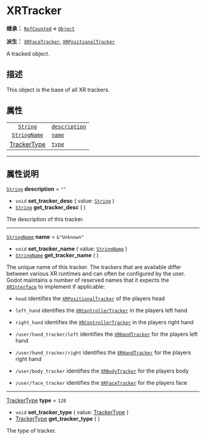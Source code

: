 <!-- ⚠ 请勿编辑本文件 ⚠ -->
<!-- 本文档使用脚本从 WeDot 引擎源码仓库生成。 -->
<!-- 生成脚本：https://github.com/WeDot-Engine/WeDot/tree/master/doc/tools/make_md.py； -->
<!-- 原文件：https://github.com/WeDot-Engine/WeDot/tree/master/doc/classes/XRTracker.xml。 -->

<div id="_class_xrtracker"></div>

# XRTracker

**继承：** [`RefCounted`](class_refcounted.md) **<** [`Object`](class_object.md)

**派生：** [`XRFaceTracker`](class_xrfacetracker.md), [`XRPositionalTracker`](class_xrpositionaltracker.md)

A tracked object.

## 描述

This object is the base of all XR trackers.

## 属性

|||
|:-:|:--|
| [`String`](class_string.md)               | [`description`](class_xrtracker.md#class_xrtracker_property_description) | ``""``         |
| [`StringName`](class_stringname.md)       | [`name`](class_xrtracker.md#class_xrtracker_property_name)               | ``&"Unknown"`` |
| [TrackerType](#enum_xrserver_trackertype) | [`type`](class_xrtracker.md#class_xrtracker_property_type)               | ``128``        |

<!-- rst-class:: classref-section-separator -->

---

## 属性说明

<div id="_class_xrtracker_property_description"></div>

[`String`](class_string.md) **description** = ``""`` <div id="class_xrtracker_property_description"></div>

- `void` **set_tracker_desc** ( value: [`String`](class_string.md) )
- [`String`](class_string.md) **get_tracker_desc** ( )

The description of this tracker.

<!-- rst-class:: classref-item-separator -->

---

<div id="_class_xrtracker_property_name"></div>

[`StringName`](class_stringname.md) **name** = ``&"Unknown"`` <div id="class_xrtracker_property_name"></div>

- `void` **set_tracker_name** ( value: [`StringName`](class_stringname.md) )
- [`StringName`](class_stringname.md) **get_tracker_name** ( )

The unique name of this tracker. The trackers that are available differ between various XR runtimes and can often be configured by the user. Godot maintains a number of reserved names that it expects the [`XRInterface`](class_xrinterface.md) to implement if applicable:

- `head` identifies the [`XRPositionalTracker`](class_xrpositionaltracker.md) of the players head

- `left_hand` identifies the [`XRControllerTracker`](class_xrcontrollertracker.md) in the players left hand

- `right_hand` identifies the [`XRControllerTracker`](class_xrcontrollertracker.md) in the players right hand

- `/user/hand_tracker/left` identifies the [`XRHandTracker`](class_xrhandtracker.md) for the players left hand

- `/user/hand_tracker/right` identifies the [`XRHandTracker`](class_xrhandtracker.md) for the players right hand

- `/user/body_tracker` identifies the [`XRBodyTracker`](class_xrbodytracker.md) for the players body

- `/user/face_tracker` identifies the [`XRFaceTracker`](class_xrfacetracker.md) for the players face

<!-- rst-class:: classref-item-separator -->

---

<div id="_class_xrtracker_property_type"></div>

[TrackerType](#enum_xrserver_trackertype) **type** = ``128`` <div id="class_xrtracker_property_type"></div>

- `void` **set_tracker_type** ( value: [TrackerType](#enum_xrserver_trackertype) )
- [TrackerType](#enum_xrserver_trackertype) **get_tracker_type** ( )

The type of tracker.

[^virtual]: 本方法通常需要用户覆盖才能生效。
[^const]: 本方法无副作用，不会修改该实例的任何成员变量。
[^vararg]: 本方法除了能接受在此处描述的参数外，还能够继续接受任意数量的参数。
[^constructor]: 本方法用于构造某个类型。
[^static]: 调用本方法无需实例，可直接使用类名进行调用。
[^operator]: 本方法描述的是使用本类型作为左操作数的有效运算符。
[^bitfield]: 这个值是由下列位标志构成位掩码的整数。
[^void]: 无返回值。
